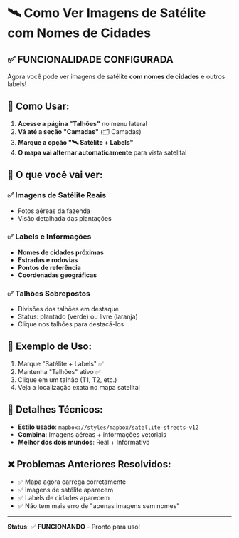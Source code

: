 # 🛰️ Como Ver Imagens de Satélite com Nomes de Cidades

## ✅ FUNCIONALIDADE CONFIGURADA

Agora você pode ver imagens de satélite **com nomes de cidades** e outros labels!

## 📍 Como Usar:

1. **Acesse a página "Talhões"** no menu lateral
2. **Vá até a seção "Camadas"** (🗂️ Camadas)
3. **Marque a opção "🛰️ Satélite + Labels"**
4. **O mapa vai alternar automaticamente** para vista satelital

## 🌟 O que você vai ver:

### ✅ Imagens de Satélite Reais
- Fotos aéreas da fazenda
- Visão detalhada das plantações

### ✅ Labels e Informações
- **Nomes de cidades próximas**
- **Estradas e rodovias**
- **Pontos de referência**
- **Coordenadas geográficas**

### ✅ Talhões Sobrepostos
- Divisões dos talhões em destaque
- Status: plantado (verde) ou livre (laranja)
- Clique nos talhões para destacá-los

## 🎯 Exemplo de Uso:

1. Marque "Satélite + Labels" ✅
2. Mantenha "Talhões" ativo ✅
3. Clique em um talhão (T1, T2, etc.)
4. Veja a localização exata no mapa satelital

## 🔧 Detalhes Técnicos:

- **Estilo usado**: `mapbox://styles/mapbox/satellite-streets-v12`
- **Combina**: Imagens aéreas + informações vetoriais
- **Melhor dos dois mundos**: Real + Informativo

## ❌ Problemas Anteriores Resolvidos:

- ✅ Mapa agora carrega corretamente
- ✅ Imagens de satélite aparecem
- ✅ Labels de cidades aparecem
- ✅ Não tem mais erro de "apenas imagens sem nomes"

---

**Status**: ✅ **FUNCIONANDO** - Pronto para uso!
